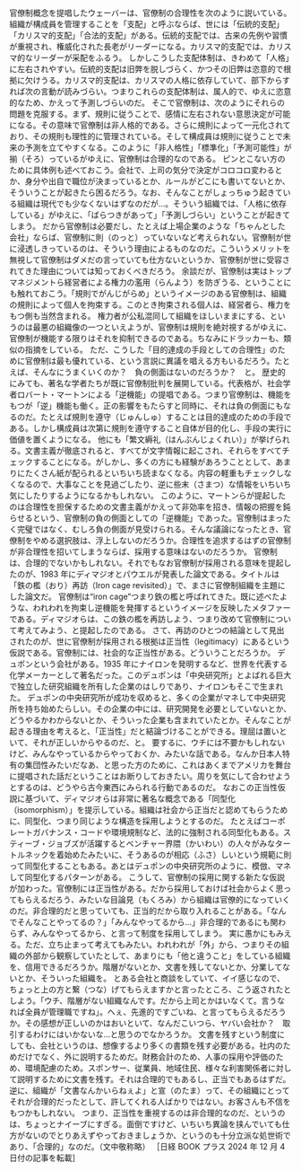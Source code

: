 ###

官僚制概念を提唱したウェーバーは、官僚制の合理性を次のように説いている。組織が構成員を管理することを「支配」と呼ぶならば、世には「伝統的支配」「カリスマ的支配」「合法的支配」がある。伝統的支配では、古来の先例や習慣が重視され、権威化された長老がリーダーになる。カリスマ的支配では、カリスマ的なリーダーが采配をふるう。
しかしこうした支配体制は、きわめて「人格」に左右されやすい。伝統的支配は旧弊を脱しづらく、かつその旧弊は恣意的で根拠に欠けうる。カリスマ的支配は、カリスマの人格に依存していて、部下からすれば次の言動が読みづらい。つまりこれらの支配体制は、属人的で、ゆえに恣意的なため、かえって予測しづらいのだ。
そこで官僚制は、次のようにそれらの問題を克服する。まず、規則に従うことで、感情に左右されない意思決定が可能になる。その意味で官僚制は非人格的である。さらに規則によって一元化されており、その規則も理性的に管理されている。そして構成員は規則に従うことで未来の予測を立てやすくなる。このように「非人格性」「標準化」「予測可能性」が揃（そろ）っているがゆえに、官僚制は合理的なのである。
ピンとこない方のために具体例も述べておこう。会社で、上司の気分で決定がコロコロ変わるとか、身分や出自で職位が決まっているとか、ルールがどこにも書いてないとか、そういうことが起きたら困るだろう。なお、そんなことがしょっちゅう起きている組織は現代でも少なくないはずなのだが…。そういう組織では、「人格に依存している」がゆえに、「ばらつきがあって」「予測しづらい」ということが起きてしまう。
だから官僚制は必要だし、たとえば上場企業のような「ちゃんとした会社」ならば、官僚制に則（のっと）っていないなど考えられない。官僚制が世に浸透しきっているのは、そういう理由によるものなのだ。こういうメリットを無視して官僚制はダメだの言っていても仕方ないというか、官僚制が世に受容されてきた理由については知っておくべきだろう。
余談だが、官僚制は実はトップマネジメントら経営者による権力の濫用（らんよう）を防ぎうる、ということにも触れておこう。「規則でがんじがらめ」というイメージのある官僚制は、組織の規則によって個人を拘束する。このとき拘束される個人は、経営者ら、権力をもつ側も当然含まれる。
権力者が公私混同して組織をほしいままにする、というのは最悪の組織像の一つといえようが、官僚制は規則を絶対視するがゆえに、官僚制が機能する限りはそれを抑制できるのである。ちなみにドラッカーも、類似の指摘をしている。
ただ、こうした「目的達成の手段としての合理性」のために官僚制は最も優れている、という言説に異議を唱える方もいるだろう。たとえば、そんなにうまくいくのか？　負の側面はないのだろうか？　と。
歴史的にみても、著名な学者たちが既に官僚制批判を展開している。代表格が、社会学者ロバート・マートンによる「逆機能」の提唱である。つまり官僚制は、機能をもつが「逆」機能も働く。正の影響をもたらすと同時に、それは負の側面にもなるのだ。たとえば規則を遵守（じゅんしゅ）することは目的達成のための手段である。しかし構成員は次第に規則を遵守すること自体が目的化し、手段の実行に価値を置くようになる。
他にも「繁文縟礼（はんぶんじょくれい）」が挙げられる。文書主義が徹底されると、すべてが文字情報に起こされ、それらをすべてチェックすることになる。がしかし、多くの方にも経験があろうこととして、あまりにたくさん紙が配られるといちいち読まなくなる。内容の軽重もチェックしなくなるので、大事なことを見過ごしたり、逆に些末（さまつ）な情報をいちいち気にしたりするようになるかもしれない。
このように、マートンらが提起したのは合理性を担保するための文書主義がかえって非効率を招き、情報の把握を鈍らせるという、官僚制の負の側面としての「逆機能」であった。官僚制はまったく完璧ではなく、むしろ負の側面が見受けられる。そんな議論になったとき、官僚制をやめる選択肢は、浮上しないのだろうか。合理性を追求するはずの官僚制が非合理性を招いてしまうならば、採用する意味はないのだろうか。
官僚制は、合理的でないかもしれない。それでもなお官僚制が採用される意味を提起したのが、1983 年にディマジオとパウエルが発表した論文である。タイトルは「鉄の檻（おり）再訪（Iron cage revisited）」で、まさに官僚制組織を主題にした論文だ。
官僚制は“iron cage”つまり鉄の檻と呼ばれてきた。既に述べたような、われわれを拘束し逆機能を発揮するというイメージを反映したメタファーである。ディマジオらは、この鉄の檻を再訪しよう、つまり改めて官僚制について考えてみよう、と提起したのである。
さて、再訪のひとつの結論として見出されたのが、世に官僚制が採用される根拠は正当性（legitimacy）にあるという仮説である。官僚制には、社会的な正当性がある。どういうことだろうか。
デュポンという会社がある。1935 年にナイロンを発明するなど、世界を代表する化学メーカーとして著名だった。このデュポンは「中央研究所」とよばれる巨大で独立した研究組織を所有した企業のはしりであり、ナイロンもそこで生まれた。
デュポンの中央研究所が成功を収めると、多くの企業がマネして中央研究所を持ち始めたらしい。その企業の中には、研究開発を必要としていないとか、どうやるかわからないとか、そういった企業も含まれていたとか。そんなことが起きる理由を考えると、「正当性」だと結論づけることができる。理屈は置いといて、それが正しいからやるのだ、と。
要するに、ウチには不要かもしれないけど、みんなやっているからやっておくか、みたいな話である。なんか日本人特有の集団性みたいだなあ、と思った方のために、これはあくまでアメリカを舞台に提唱された話だということはお断りしておきたい。周りを気にして合わせようとするのは、どうやら古今東西にみられる行動であるのだ。
なおこの正当性仮説に基づいて、ディマジオらは非常に著名な概念である「同型化（isomorphism）」を提示している。組織は社会から正当だと認めてもらうために、同型化、つまり同じような構造を採用しようとするのだ。
たとえばコーポレートガバナンス・コードや環境規制など、法的に強制される同型化もある。スティーブ・ジョブズが活躍するとベンチャー界隈（かいわい）の人々がみなタートルネックを着始めたみたいに、そうあるのが相応（ふさ）しいという規範に則って同型化することもある。あとはデュポンの中央研究所のように、模倣、マネして同型化するパターンがある。
こうして、官僚制の採用に関する新たな仮説が加わった。官僚制には正当性がある。だから採用しておけば社会からよく思ってもらえるだろう、みたいな目論見（もくろみ）から組織は官僚的になっていくのだ。非合理的だと思っていても、正当的だから取り入れることがある。「なんでそんなことやってるの？」「みんなやってるから…」非合理的であるにも関わらず、みんなやってるから、と言って制度を採用してしまう。
実に愚かにもみえる。ただ、立ち止まって考えてもみたい。われわれが「外」から、つまりその組織の外部から観察していたとして、あまりにも「他と違うこと」をしている組織を、信用できるだろうか。階層がないとか、文書を残してないとか、分業してないとか、そういった組織を。
とある会社と商談をしていて、イイ感じなので、ちょっと上の方と繋（つな）げてもらえますかと言ったところ、こう返されたとしよう。「ウチ、階層がない組織なんです。だから上司とかはいなくて。言うなれば全員が管理職ですね」。へぇ、先進的ですごいね、と言ってもらえるだろうか。その感想が正しいのかはおいといて、なんだこいつら、ヤバい会社か？　取引するわけにはいかないな…と思うのでなかろうか。
文書を残すという制度にしても、会社というのは、想像するより多くの書類を残す必要がある。社内のためだけでなく、外に説明するためだ。財務会計のため、人事の採用や評価のため、環境配慮のため。スポンサー、従業員、地域住民、様々な利害関係者に対して説明するために文書を残す。それは合理的でもあるし、正当でもあるはずだ。
逆に、組織が「文書なんかいらねぇよ」と宣（のたま）って、その組織にとってそれが合理的だったとして、許してくれる人ばかりではない。お客さんも不信をもつかもしれない。
つまり、正当性を重視するのは非合理的なのだ、というのは、ちょっとナイーブにすぎる。面倒ですけど、いちいち異論を挟んでいても仕方がないのでとりあえずやっておきましょうか、というのも十分立派な処世術であり、「合理的」なのだ。（文中敬称略）
［日経 BOOK プラス 2024 年 12 月 4 日付の記事を転載］
